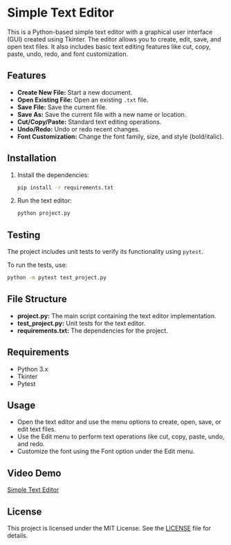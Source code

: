 # Simple Text Editor

This is a Python-based simple text editor with a graphical user interface (GUI) created using Tkinter. The editor allows you to create, edit, save, and open text files. It also includes basic text editing features like cut, copy, paste, undo, redo, and font customization.

## Features

- **Create New File:** Start a new document.
- **Open Existing File:** Open an existing `.txt` file.
- **Save File:** Save the current file.
- **Save As:** Save the current file with a new name or location.
- **Cut/Copy/Paste:** Standard text editing operations.
- **Undo/Redo:** Undo or redo recent changes.
- **Font Customization:** Change the font family, size, and style (bold/italic).

## Installation

1. Install the dependencies:
   ```bash
   pip install -r requirements.txt
   ```

2. Run the text editor:
   ```bash
   python project.py
   ```

## Testing

The project includes unit tests to verify its functionality using `pytest`.

To run the tests, use:
```bash
python -m pytest test_project.py
```

## File Structure

- **project.py:** The main script containing the text editor implementation.
- **test_project.py:** Unit tests for the text editor.
- **requirements.txt:** The dependencies for the project.

## Requirements

- Python 3.x
- Tkinter
- Pytest

## Usage

- Open the text editor and use the menu options to create, open, save, or edit text files.
- Use the Edit menu to perform text operations like cut, copy, paste, undo, and redo.
- Customize the font using the Font option under the Edit menu.

## Video Demo

[Simple Text Editor](https://youtu.be/iYCDvH2e4Zo)

## License

This project is licensed under the MIT License. See the [LICENSE](https://github.com/muhammadhuzaifayousaf/CS50_Python/blob/main/LICENSE) file for details.
